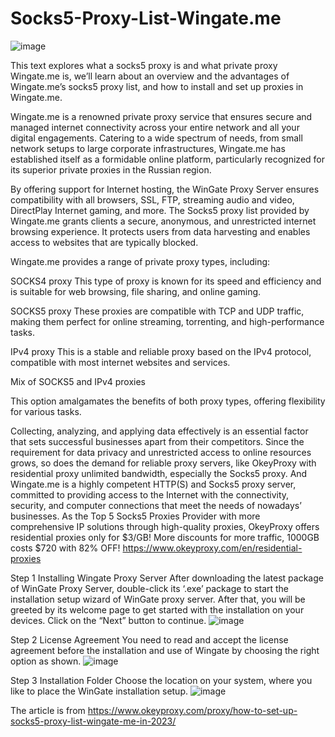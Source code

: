 # Socks5-Proxy-List-Wingate.me
![image](https://github.com/OkeyProxyCom/Socks5-Proxy-List-Wingate.me/assets/150340973/2f24e832-a385-4717-a4ff-4db22e6bd0f1)

This text explores what a socks5 proxy is and what private proxy Wingate.me is, we’ll learn about an overview and the advantages of Wingate.me’s socks5 proxy list, and how to install and set up proxies in Wingate.me.

Wingate.me is a renowned private proxy service that ensures secure and managed internet connectivity across your entire network and all your digital engagements. Catering to a wide spectrum of needs, from small network setups to large corporate infrastructures, Wingate.me has established itself as a formidable online platform, particularly recognized for its superior private proxies in the Russian region.

By offering support for Internet hosting, the WinGate Proxy Server ensures compatibility with all browsers, SSL, FTP, streaming audio and video, DirectPlay Internet gaming, and more. The Socks5 proxy list provided by Wingate.me grants clients a secure, anonymous, and unrestricted internet browsing experience. It protects users from data harvesting and enables access to websites that are typically blocked.

Wingate.me provides a range of private proxy types, including:

SOCKS4 proxy
This type of proxy is known for its speed and efficiency and is suitable for web browsing, file sharing, and online gaming.

SOCKS5 proxy
These proxies are compatible with TCP and UDP traffic, making them perfect for online streaming, torrenting, and high-performance tasks.

IPv4 proxy
This is a stable and reliable proxy based on the IPv4 protocol, compatible with most internet websites and services.

Mix of SOCKS5 and IPv4 proxies

This option amalgamates the benefits of both proxy types, offering flexibility for various tasks.

Collecting, analyzing, and applying data effectively is an essential factor that sets successful businesses apart from their competitors. Since the requirement for data privacy and unrestricted access to online resources grows, so does the demand for reliable proxy servers, like OkeyProxy with residential proxy unlimited bandwidth, especially the Socks5 proxy. And Wingate.me is a highly competent HTTP(S) and Socks5 proxy server, committed to providing access to the Internet with the connectivity, security, and computer connections that meet the needs of nowadays’ businesses. As the Top 5 Socks5 Proxies Provider with more comprehensive IP solutions through high-quality proxies, OkeyProxy offers residential proxies only for $3/GB! More discounts for more traffic, 1000GB costs $720 with 82% OFF!
https://www.okeyproxy.com/en/residential-proxies

Step 1 Installing Wingate Proxy Server
After downloading the latest package of WinGate Proxy Server, double-click its ‘.exe’ package to start the installation setup wizard of WinGate proxy server. After that, you will be greeted by its welcome page to get started with the installation on your devices. Click on the “Next” button to continue.
![image](https://github.com/OkeyProxyCom/Socks5-Proxy-List-Wingate.me/assets/150340973/2c05d5b9-b2bb-4e01-b317-2a87159ba307)

Step 2 License Agreement
You need to read and accept the license agreement before the installation and use of Wingate by choosing the right option as shown.
![image](https://github.com/OkeyProxyCom/Socks5-Proxy-List-Wingate.me/assets/150340973/54c119fa-751a-4195-8148-1a609d930abd)

Step 3 Installation Folder
Choose the location on your system, where you like to place the WinGate installation setup.
![image](https://github.com/OkeyProxyCom/Socks5-Proxy-List-Wingate.me/assets/150340973/fcd67fb1-9180-4966-898b-c54a353cc2dc)

The article is from https://www.okeyproxy.com/proxy/how-to-set-up-socks5-proxy-list-wingate-me-in-2023/
